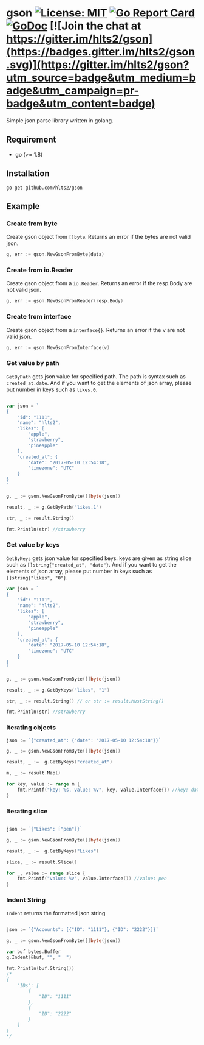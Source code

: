 # gson  [![License: MIT](https://img.shields.io/badge/License-MIT-blue.svg)](https://opensource.org/licenses/MIT) [![Go Report Card](https://goreportcard.com/badge/github.com/hlts2/gson)](https://goreportcard.com/report/github.com/hlts2/gson) [![GoDoc](http://godoc.org/github.com/hlts2/gson?status.svg)](http://godoc.org/github.com/hlts2/gson) [![Join the chat at https://gitter.im/hlts2/gson](https://badges.gitter.im/hlts2/gson.svg)](https://gitter.im/hlts2/gson?utm_source=badge&utm_medium=badge&utm_campaign=pr-badge&utm_content=badge)
Simple json parse library written in golang.

## Requirement
- go (>= 1.8)

## Installation
```shell
go get github.com/hlts2/gson
```
## Example

### Create from byte

Create gson object from `[]byte`. Returns an error if the bytes are not valid json.

```go
g, err := gson.NewGsonFromByte(data)
```

### Create from io.Reader

Create gson object from a `io.Reader`. Returns an error if the resp.Body are not valid json.

```go
g, err := gson.NewGsonFromReader(resp.Body)
```

### Create from interface

Create gson object from a `interface{}`. Returns an error if the v are not valid json.

```go
g, err := gson.NewGsonFromInterface(v)
```

### Get value by path

`GetByPath` gets json value for specified path. The path is syntax such as `created_at.date`. And if you want to get the elements of json array, please put number in keys such as `likes.0`.

```go

var json = `
{
    "id": "1111",
    "name": "hlts2",
    "likes": [
        "apple",
        "strawberry",
        "pineapple"
    ],
    "created_at": {
        "date": "2017-05-10 12:54:18",
        "timezone": "UTC"
    }
}
`

g, _ := gson.NewGsonFromByte([]byte(json))

result, _ := g.GetByPath("likes.1")

str, _ := result.String()

fmt.Println(str) //strawberry

```

### Get value by keys

`GetByKeys` gets json value for specified keys. keys are given as string slice such as `[]string{"created_at", "date"}`. And if you want to get the elements of json array, please put number in keys such as `[]string{"likes", "0"}`.

```go
var json = `
{
    "id": "1111",
    "name": "hlts2",
    "likes": [
        "apple",
        "strawberry",
        "pineapple"
    ],
    "created_at": {
        "date": "2017-05-10 12:54:18",
        "timezone": "UTC"
    }
}
`

g, _ := gson.NewGsonFromByte([]byte(json))

result, _ := g.GetByKeys("likes", "1")

str, _ := result.String() // or str := result.MustString()

fmt.Println(str) //strawberry

```

### Iterating objects

```go
json := `{"created_at": {"date": "2017-05-10 12:54:18"}}`

g, _ := gson.NewGsonFromByte([]byte(json))

result, _ :=  g.GetByKeys("created_at")

m, _ := result.Map()

for key, value := range m {
    fmt.Printf("key: %s, value: %v", key, value.Interface{}) //key: date, value: 2017-05-10 12:54:18
}

```

### Iterating slice

```go

json := `{"Likes": ["pen"]}`

g, _ := gson.NewGsonFromByte([]byte(json))

result, _ :=  g.GetByKeys("Likes")

slice, _ := result.Slice()

for _, value := range slice {
    fmt.Printf("value: %v", value.Interface()) //value: pen
}

```

### Indent String

`Indent` returns the formatted json string

```go

json := `{"Accounts": [{"ID": "1111"}, {"ID": "2222"}]}`

g, _ := gson.NewGsonFromByte([]byte(json))

var buf bytes.Buffer
g.Indent(&buf, "", "  ")

fmt.Println(buf.String())
/*
{
    "IDs": [
        {
            "ID": "1111"
        },
        {
            "ID": "2222"
        }
    ]
}
*/
```
